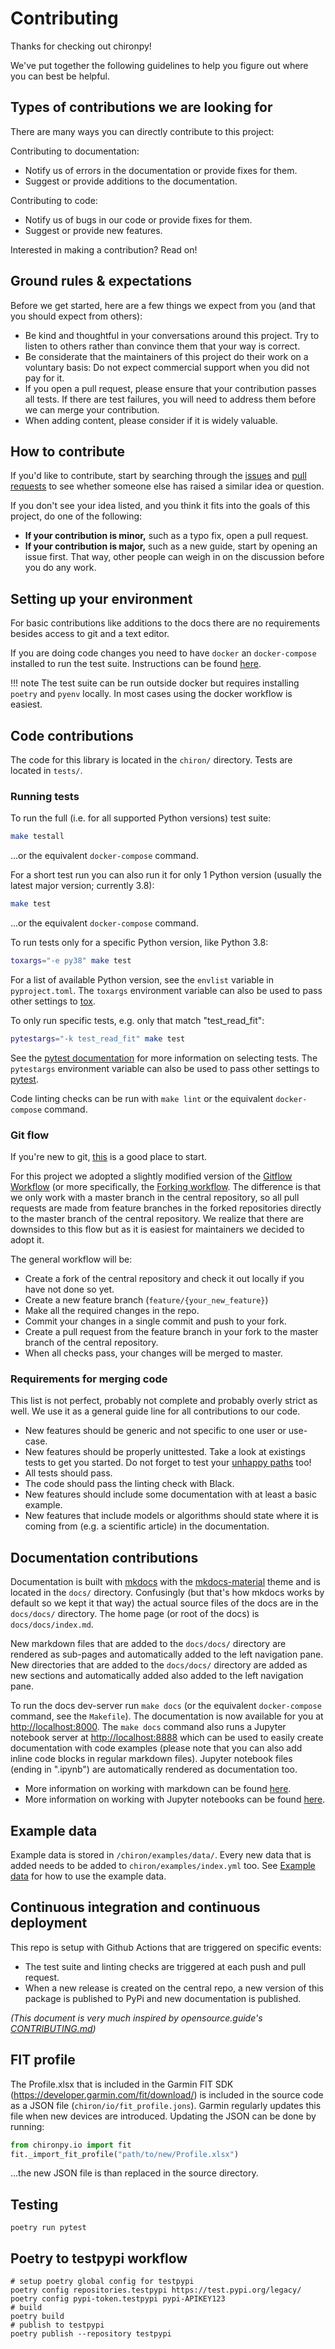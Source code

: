 # Contributing

Thanks for checking out chironpy!

We've put together the following guidelines to help you figure out where you can best be helpful.

## Types of contributions we are looking for

There are many ways you can directly contribute to this project:

Contributing to documentation:

- Notify us of errors in the documentation or provide fixes for them.
- Suggest or provide additions to the documentation.

Contributing to code:

- Notify us of bugs in our code or provide fixes for them.
- Suggest or provide new features.

Interested in making a contribution? Read on!

## Ground rules & expectations

Before we get started, here are a few things we expect from you (and that you should expect from others):

- Be kind and thoughtful in your conversations around this project. Try to listen to others rather than convince them that your way is correct.
- Be considerate that the maintainers of this project do their work on a voluntary basis: Do not expect commercial support when you did not pay for it.
- If you open a pull request, please ensure that your contribution passes all tests. If there are test failures, you will need to address them before we can merge your contribution.
- When adding content, please consider if it is widely valuable.

## How to contribute

If you'd like to contribute, start by searching through the [issues](https://github.com/chironapp/chironpy/issues) and [pull requests](https://github.com/chironapp/chironpy/pulls) to see whether someone else has raised a similar idea or question.

If you don't see your idea listed, and you think it fits into the goals of this project, do one of the following:

- **If your contribution is minor,** such as a typo fix, open a pull request.
- **If your contribution is major,** such as a new guide, start by opening an issue first. That way, other people can weigh in on the discussion before you do any work.

## Setting up your environment

For basic contributions like additions to the docs there are no requirements besides access to git and a text editor.

If you are doing code changes you need to have `docker` an `docker-compose` installed to run the test suite. Instructions can be found [here](https://docs.docker.com/compose/install/).

!!! note
The test suite can be run outside docker but requires installing `poetry` and `pyenv` locally. In most cases using the docker workflow is easiest.

## Code contributions

The code for this library is located in the `chiron/` directory.
Tests are located in `tests/`.

### Running tests

To run the full (i.e. for all supported Python versions) test suite:

```bash
make testall
```

...or the equivalent `docker-compose` command.

For a short test run you can also run it for only 1 Python version (usually the latest major version; currently 3.8):

```bash
make test
```

...or the equivalent `docker-compose` command.

To run tests only for a specific Python version, like Python 3.8:

```bash
toxargs="-e py38" make test
```

For a list of available Python version, see the `envlist` variable in `pyproject.toml`.
The `toxargs` environment variable can also be used to pass other settings to [tox](https://tox.readthedocs.io/en/latest/).

To only run specific tests, e.g. only that match "test_read_fit":

```bash
pytestargs="-k test_read_fit" make test
```

See the [pytest documentation](https://docs.pytest.org/en/stable/usage.html#specifying-tests-selecting-tests) for more information on selecting tests.
The `pytestargs` environment variable can also be used to pass other settings to [pytest](https://docs.pytest.org/en/stable/).

Code linting checks can be run with `make lint` or the equivalent `docker-compose` command.

### Git flow

If you're new to git, [this](https://try.github.io/) is a good place to start.

For this project we adopted a slightly modified version of the [Gitflow Workflow](https://www.atlassian.com/git/tutorials/comparing-workflows/gitflow-workflow) (or more specifically, the [Forking workflow](https://www.atlassian.com/git/tutorials/comparing-workflows/forking-workflow).
The difference is that we only work with a master branch in the central repository, so all pull requests are made from feature branches in the forked repositories directly to the master branch of the central repository.
We realize that there are downsides to this flow but as it is easiest for maintainers we decided to adopt it.

The general workflow will be:

- Create a fork of the central repository and check it out locally if you have not done so yet.
- Create a new feature branch (`feature/{your_new_feature}`)
- Make all the required changes in the repo.
- Commit your changes in a single commit and push to your fork.
- Create a pull request from the feature branch in your fork to the master branch of the central repository.
- When all checks pass, your changes will be merged to master.

### Requirements for merging code

This list is not perfect, probably not complete and probably overly strict as well. We use it as a general guide line for all contributions to our code.

- New features should be generic and not specific to one user or use-case.
- New features should be properly unittested. Take a look at existings tests to get you started. Do not forget to test your [unhappy paths](https://en.wikipedia.org/wiki/Happy_path) too!
- All tests should pass.
- The code should pass the linting check with Black.
- New features should include some documentation with at least a basic example.
- New features that include models or algorithms should state where it is coming from (e.g. a scientific article) in the documentation.

## Documentation contributions

Documentation is built with [mkdocs](https://www.mkdocs.org/) with the [mkdocs-material](https://squidfunk.github.io/mkdocs-material/) theme and is located in the `docs/` directory.
Confusingly (but that's how mkdocs works by default so we kept it that way) the actual source files of the docs are in the `docs/docs/` directory.
The home page (or root of the docs) is `docs/docs/index.md`.

New markdown files that are added to the `docs/docs/` directory are rendered as sub-pages and automatically added to the left navigation pane.
New directories that are added to the `docs/docs/` directory are added as new sections and automatically added also added to the left navigation pane.

To run the docs dev-server run `make docs` (or the equivalent `docker-compose` command, see the `Makefile`). The documentation is now available for you at [http://localhost:8000](http://localhost:8000).
The `make docs` command also runs a Jupyter notebook server at [http://localhost:8888](http://localhost:8888) which can be used to easily create documentation with code examples (please note that you can also add inline code blocks in regular markdown files). Jupyter notebook files (ending in ".ipynb") are automatically rendered as documentation too.

- More information on working with markdown can be found [here](https://guides.github.com/features/mastering-markdown/).
- More information on working with Jupyter notebooks can be found [here](https://jupyter-notebook.readthedocs.io/en/stable/notebook.html).

## Example data

Example data is stored in `/chiron/examples/data/`.
Every new data that is added needs to be added to `chiron/examples/index.yml` too.
See [Example data](features/example_data.md) for how to use the example data.

## Continuous integration and continuous deployment

This repo is setup with Github Actions that are triggered on specific events:

- The test suite and linting checks are triggered at each push and pull request.
- When a new release is created on the central repo, a new version of this package is published to PyPi and new documentation is published.

_(This document is very much inspired by opensource.guide's [CONTRIBUTING.md](https://github.com/github/opensource.guide/blob/master/CONTRIBUTING.md))_

## FIT profile

The Profile.xlsx that is included in the Garmin FIT SDK (https://developer.garmin.com/fit/download/) is included in the source code as a JSON file (`chiron/io/fit_profile.jons`).
Garmin regularly updates this file when new devices are introduced.
Updating the JSON can be done by running:

```python
from chironpy.io import fit
fit._import_fit_profile("path/to/new/Profile.xlsx")
```

...the new JSON file is than replaced in the source directory.

## Testing

```
poetry run pytest
```

## Poetry to testpypi workflow

```
# setup poetry global config for testpypi
poetry config repositories.testpypi https://test.pypi.org/legacy/
poetry config pypi-token.testpypi pypi-APIKEY123
# build
poetry build
# publish to testpypi
poetry publish --repository testpypi
```
